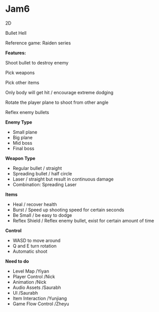 # Jam6
2D

Bullet Hell

Reference game: Raiden series

**Features:**

Shoot bullet to destroy enemy

Pick weapons

Pick other items

Only body will get hit / encourage extreme dodging

Rotate the player plane to shoot from other angle

Reflex enemy bullets

**Enemy Type**

- Small plane
- Big plane
- Mid boss
- Final boss

**Weapon Type**

- Regular bullet / straight
- Spreading bullet / half circle
- Laser / straight but result in continuous damage
- Combination: Spreading Laser

**Items**

- Heal / recover health
- Burst / Speed up shooting speed for certain seconds
- Be Small / be easy to dodge
- Reflex Shield / Reflex enemy bullet, exist for certain amount of time

**Control**

- WASD to move around
- Q and E turn rotation
- Automatic shoot

**Need to do**

- Level Map /Yiyan
- Player Control /Nick
- Animation /Nick
- Audio Assets /Saurabh
- UI /Saurabh
- Item Interaction /Yunjiang
- Game Flow Control /Zheyu
